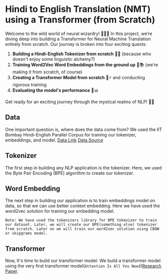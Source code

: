 # Hindi to English Translation (NMT) using a Transformer (from Scratch)

Welcome to the wild world of neural wizardry! 🧙‍♂️✨ In this project, we’re diving deep into building a Transformer for Neural Machine Translation entirely from scratch. Our journey is broken into four exciting quests:

1. **Building a Hindi-English Tokenizer from scratch** 📝🔤 (because who doesn't enjoy some linguistic alchemy?)
2. **Training Word2Vec Word Embeddings from the ground up** 💫📚 (we’re making it from scratch, of course)
3. **Creating a Transformer Model from scratch** 🧠⚡ and conducting rigorous training
4. **Evaluating the model's performance** 🧪📊

Get ready for an exciting journey through the mystical realms of NLP! 🚀🌟


## Data
One important question is, where does the data come from? We used the IIT Bombay Hindi-English Parallel Corpus for training our tokenizer, embeddings, and model.
[Data Link](https://www.cfilt.iitb.ac.in/iitb_parallel/)
[Data Source](https://huggingface.co/datasets/cfilt/iitb-english-hindi)

## Tokenizer
The first step in building any NLP application is the tokenizer. Here, we used the Byte Pair Encoding (BPE) algorithm to create our tokenizer.

## Word Embedding
The next step in building our application is to train embeddings model on data, so that we can use better context embedding. Here we have used the word2vec solution for training our embedding model. 

`Note: We have used the tokenizers library for BPE tokenizer to train our dataset. Later, we will create our BPE(something else) tokenizer from scratch. Later on we will train our word2vec solution using CBOW or skipgrams model.`

## Transformer
Now, It's time to build our transformer model. We build a transformer model using the very first transformer model(`Attention Is All You Need`)[Research Paper](https://arxiv.org/abs/1706.03762). 